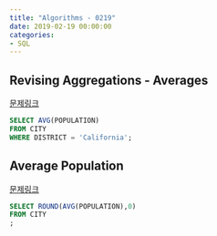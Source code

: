 ```yaml
---
title: "Algorithms - 0219"
date: 2019-02-19 00:00:00
categories:
- SQL
---
```


## Revising Aggregations - Averages
[문제링크](https://www.hackerrank.com/challenges/revising-aggregations-the-average-function/problem)

```sql
SELECT AVG(POPULATION)
FROM CITY
WHERE DISTRICT = 'California';
```

## Average Population
[문제링크](https://www.hackerrank.com/challenges/average-population/problem?h_r=next-challenge&h_v=zen)

```sql
SELECT ROUND(AVG(POPULATION),0)
FROM CITY
;
```
